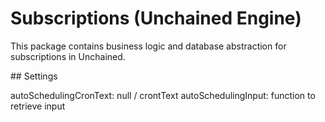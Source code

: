 # Subscriptions (Unchained Engine)

This package contains business logic and database abstraction for subscriptions in Unchained.


## Settings

autoSchedulingCronText: null / crontText
autoSchedulingInput: function to retrieve input
